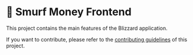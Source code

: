 # 🧙 Smurf Money Frontend

This project contains the main features of the Blizzard application.

If you want to contribute, please refer to the [contributing guidelines](./CONTRIBUTING.md) of this project.

